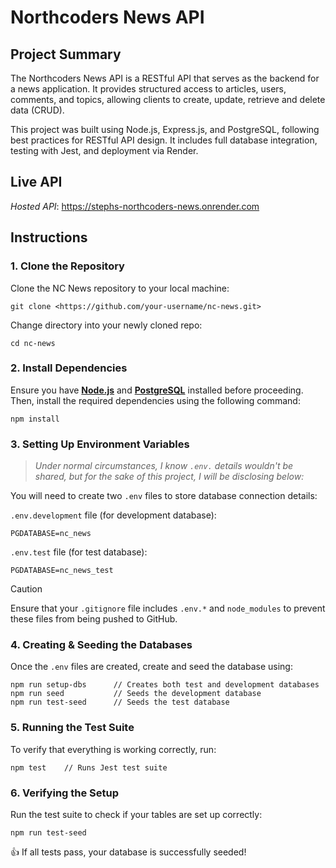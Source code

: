 # Northcoders News API

## Project Summary

The Northcoders News API is a RESTful API that serves as the backend for a news application. It provides structured access to articles, users, comments, and topics, allowing clients to create, update, retrieve and delete data (CRUD).

This project was built using Node.js, Express.js, and PostgreSQL, following best practices for RESTful API design. It includes full database integration, testing with Jest, and deployment via Render.

## Live API

_Hosted API_: https://stephs-northcoders-news.onrender.com

## Instructions

### 1. Clone the Repository

Clone the NC News repository to your local machine:

```
git clone <https://github.com/your-username/nc-news.git>
```

Change directory into your newly cloned repo:

```
cd nc-news
```

### 2. Install Dependencies

Ensure you have [**Node.js**](https://nodejs.org/en) and [**PostgreSQL**](https://www.w3schools.com/postgresql/postgresql_install.php) installed before proceeding. Then, install the required dependencies using the following command:

```
npm install
```

### 3. Setting Up Environment Variables

> _Under normal circumstances, I know `.env.` details wouldn't be shared, but for the sake of this project, I will be disclosing below:_

You will need to create two `.env` files to store database connection details:

`.env.development` file (for development database):

```
PGDATABASE=nc_news
```

`.env.test` file (for test database):

```
PGDATABASE=nc_news_test
```

> [!CAUTION]
> Ensure that your `.gitignore` file includes `.env.*` and `node_modules` to prevent these files from being pushed to GitHub.

### 4. Creating & Seeding the Databases

Once the `.env` files are created, create and seed the database using:

```
npm run setup-dbs      // Creates both test and development databases
npm run seed           // Seeds the development database
npm run test-seed      // Seeds the test database
```

### 5. Running the Test Suite

To verify that everything is working correctly, run:

```
npm test    // Runs Jest test suite
```

### 6. Verifying the Setup

Run the test suite to check if your tables are set up correctly:

```
npm run test-seed
```

👍 If all tests pass, your database is successfully seeded!
